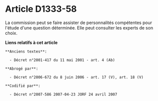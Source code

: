 # Article D1333-58

La commission peut se faire assister de personnalités compétentes pour l'étude d'une question déterminée. Elle peut consulter
les experts de son choix.

**Liens relatifs à cet article**

	**Anciens textes**:

	  - Décret n°2001-417 du 11 mai 2001 - art. 4 (Ab)

	**Abrogé par**:

	  - Décret n°2006-672 du 8 juin 2006 - art. 17 (V), art. 18 (V)

	**Codifié par**:

	  - Décret n°2007-586 2007-04-23 JORF 24 avril 2007
